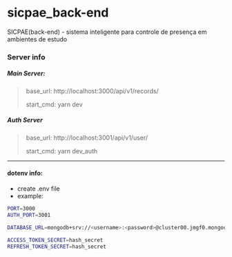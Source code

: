 # sicpae_back-end

SICPAE(back-end) - sistema inteligente para controle de presença em ambientes de estudo



### Server info

##### Main Server:

> ​	base_url: http://localhost:3000/api/v1/records/
>
> ​	start_cmd: yarn dev

##### Auth Server


> ​	base_url: http://localhost:3001/api/v1/user/
>
> ​	start_cmd: yarn dev_auth

--------------


#### dotenv info:

- create .env file
- example:

 ```bash
 PORT=3000
 AUTH_PORT=3001

 DATABASE_URL=mongodb+srv://<username>:<password>@cluster00.jmgf0.mongodb.net/?retryWrites=true&w=majority

 ACCESS_TOKEN_SECRET=hash_secret
 REFRESH_TOKEN_SECRET=hash_secret
 ```

